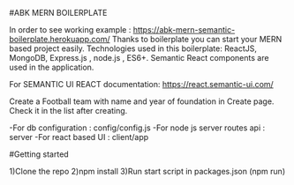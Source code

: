 #ABK MERN BOILERPLATE


In order to see working example : https://abk-mern-semantic-boilerplate.herokuapp.com/
Thanks to boilerplate you can start your MERN based project easily.
Technologies used in this boilerplate: ReactJS, MongoDB, Express.js , node.js , ES6+. Semantic React components are used in the application.

For SEMANTIC UI REACT documentation: https://react.semantic-ui.com/

Create a Football team with name and year of foundation in Create page. Check it in the list after creating.


-For db configuration : config/config.js
-For node js server routes api : server
-For react based UI : client/app


#Getting started

1)Clone the repo
2)npm install
3)Run start script in packages.json (npm run)
